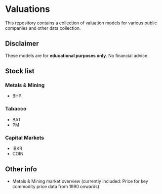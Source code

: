 # Valuations
This repository contains a collection of valuation models for various public companies and other data collection.

## Disclaimer
These models are for **educational purposes only**. No financial advice.

## Stock list

### Metals & Mining
- BHP

### Tabacco
- BAT
- PM

### Capital Markets
- IBKR
- COIN

## Other info
- Metals & Mining market overview (currently included: Price for key commodity price data from 1990 onwards)
